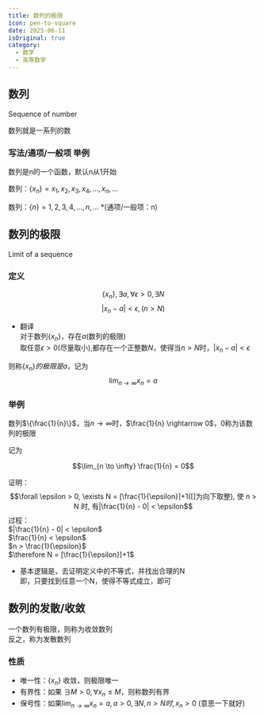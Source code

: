 ```yaml
---
title: 数列的极限
icon: pen-to-square
date: 2025-06-11
isOriginal: true
category:
  - 数学
  - 高等数学
---
```


<!-- more -->

## 数列

Sequence of number

数列就是一系列的数

### 写法/通项/一般项 举例

数列是n的一个函数，默认n从1开始

数列：$\{x_n\} = x_1,x_2,x_3,x_4,...,x_n,...$

数列：$\{n\} = 1,2,3,4,...,n,...$ *(通项/一般项：n)  


## 数列的极限

Limit of a sequence

### 定义

$$\{ x_n \},\exists a, \forall \epsilon > 0,\exists N$$
$$|x_n - a| < \epsilon,(n > N)$$

* 翻译  
对于数列$\{ x_n \}$，存在$a$(数列的极限)  
取任意$\epsilon > 0$(尽量取小),都存在一个正整数$N$，使得当$n > N$时，$|x_n - a| < \epsilon$

则称$\{ x_n \} 的极限是a$，记为
$$\lim_{n \to \infty} x_n = a$$

### 举例  
数列$\{\frac{1}{n}\}$，当$n \rightarrow \infty$时，$\frac{1}{n} \rightarrow  0$，$0$称为该数列的极限

记为

$$\lim_{n \to \infty} \frac{1}{n} = 0$$

证明：  
$$\forall \epsilon > 0, \exists N = [\frac{1}{\epsilon}]+1([]为向下取整), 使 n > N 时, 有|\frac{1}{n} - 0| < \epsilon$$
过程：  
$|\frac{1}{n} - 0| < \epsilon$  
$\frac{1}{n} < \epsilon$  
$n > \frac{1}{\epsilon}$  
$\therefore N = [\frac{1}{\epsilon}]+1$

* 基本逻辑是，去证明定义中的不等式，并找出合理的N  
  即，只要找到任意一个N，使得不等式成立，即可

## 数列的发散/收敛

一个数列有极限，则称为收敛数列  
反之，称为发散数列

### 性质

* 唯一性：$\{ x_n \}$ 收敛，则极限唯一
* 有界性：如果 $\exists M > 0, \forall x_n  \leq M$，则称数列有界
* 保号性：如果$\lim_{n \rightarrow \infty} x_n = a,a>0,\exists N,n>N时,x_n > 0$ (意思一下就好)